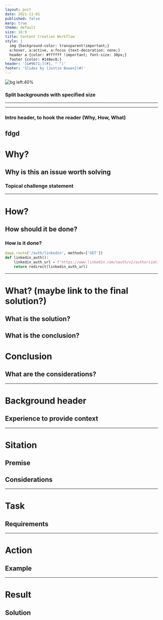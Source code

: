 ```yaml
---
layout: post
date: 2021-11-01
published: false
marp: true
theme: default
size: 16:9
title: Content Creation Workflow
style: |
  img {background-color: transparent!important;}
  a:hover, a:active, a:focus {text-decoration: none;}
  header a {color: #ffffff !important; font-size: 30px;}
  footer {color: #148ec8;}
header: '[&#9671;](#1, " ")'
footer: 'Slides by [Justin Bowen](#)'
---
```


![bg left:40%](https://res.cloudinary.com/tonsoffun/image/upload/w_1800,c_limit,q_80/v1666727172/RailsConfSelfie.jpg)

### Split backgrounds with specified size

---

<!-- 
backgroundImage:
backgroundColor:
color:
-->
---
### Intro header, to hook the reader (Why, How, What)
fdgd
---

# Why? 
## Why is this an issue worth solving
### Topical challenge statement
---
# How? 
## How should it be done? 
### How is it done?

```python
@app.route('/auth/linkedin', methods=['GET'])
def linkedin_auth():
    linkedin_auth_url = f'https://www.linkedin.com/oauth/v2/authorization?response_type=code&client_id={CLIENT_ID}&redirect_uri={REDIRECT_URI}&state=123456&scope=profile%20email'
    return redirect(linkedin_auth_url)
```
---
# What? (maybe link to the final solution?)
## What is the solution?
## What is the conclusion?
# Conclusion
## What are the considerations? 
---
# Background header
## Experience to provide context
---
# Sitation
## Premise
## Considerations
---
# Task
## Requirements
---
# Action
## Example
---
# Result
## Solution
